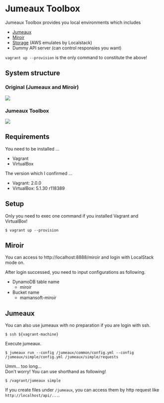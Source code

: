 Jumeaux Toolbox
===============

Jumeaux Toolbox provides you local environments which includes

* [Jumeaux](https://github.com/tadashi-aikawa/jumeaux)
* [Miroir](https://github.com/tadashi-aikawa/miroir)
* [Storage](https://github.com/localstack/localstack) (AWS emulates by Localstack)
* Dummy API server (can control responsies you want)

`vagrant up --provision` is the only command to constitute the above!
 

## System structure

### Original (Jumeaux and Miroir)

[![](https://cacoo.com/diagrams/lhxa5WXGey4z5MMD-DD644.png)](https://cacoo.com/diagrams/lhxa5WXGey4z5MMD#DD644)

### Jumeaux Toolbox

[![](https://cacoo.com/diagrams/lhxa5WXGey4z5MMD-89A6C.png)](https://cacoo.com/diagrams/lhxa5WXGey4z5MMD#89A6C)


## Requirements

You need to be installed ...

* Vagrant
* VirtualBox

The version which I confirmed ...

* Vagrant: 2.0.0
* VirtualBox: 5.1.30 r118389


## Setup

Only you need to exec one command if you installed Vagrant and VirtualBox!

```
$ vagrant up --provision
```


## Miroir

You can access to http://localhost:8888/miroir and login with LocalStack mode on.

After login successed, you need to input configurations as following.

* DynamoDB table name
  - miroir
* Bucket name
  - mamansoft-miroir


## Jumeaux

You can also use jumeaux with no preparation if you are login with ssh.

```
$ ssh ${vagrant-machine}
```

Execute jumeaux.

```
$ jumeaux run --config /jumeaux/common/config.yml --config /jumeaux/simple/config.yml /jumeaux/simple/requests
```

Umm... too long...  
Don't worry! You can use shorthand as following!

```
$ /vagrant/jumeaux simple
```

If you create files under `/jumeaux`, you can access them by http request like `http://localhost/api/...`.

